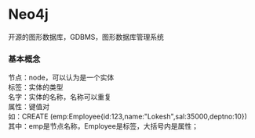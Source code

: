 Neo4j
====
开源的图形数据库，GDBMS，图形数据库管理系统
### 基本概念
节点：node，可以认为是一个实体<br>
标签：实体的类型<br>
名字：实体的名称，名称可以重复<br>
属性：键值对<br>
如：CREATE (emp:Employee{id:123,name:"Lokesh",sal:35000,deptno:10}) 其中：emp是节点名称，Employee是标签，大括号内是属性；
